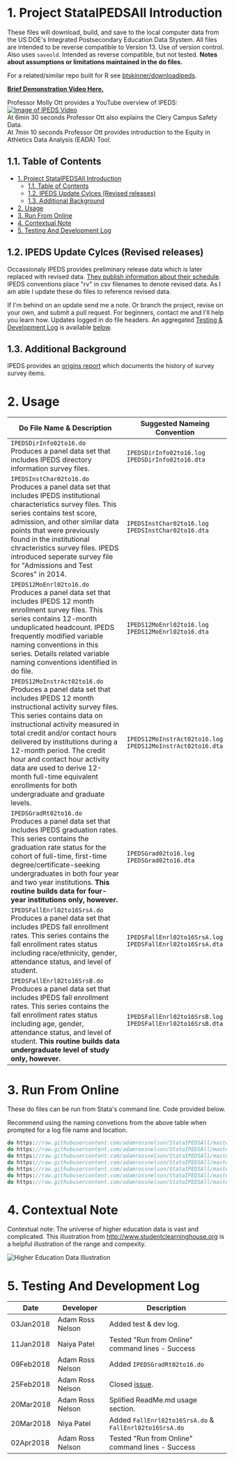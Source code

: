 # 1. Project StataIPEDSAll Introduction

These files will download, build, and save to the local computer data from the US DOE's Integrated Postsecondary Education Data Stystem. All files are intended to be reverse compatible to Version 13. Use of version control. Also uses `saveold`. Intended as reverse compatible, but not tested. **Notes about assumptions or limitations maintained in the do files.**

For a related/similar repo built for R see [btskinner/downloadipeds](https://github.com/btskinner/downloadipeds).

**[Brief Demonstration Video Here.](https://mediaspace.wisc.edu/media/IPEDS+All+Demonstration/1_8a45e0b7)**


Professor Molly Ott provides a YouTube overview of IPEDS: <br>
[![Image of IPEDS Video](http://img.youtube.com/vi/dCagXsBf9Vs/0.jpg)](https://www.youtube.com/watch?v=dCagXsBf9Vs)<br>
At 6min 30 seconds Professor Ott also explains the Clery Campus Safety Data.<br>
At 7min 10 seconds Professor Ott provides introduction to the Equity in Athletics Data Analysis (EADA) Tool.<br>

## 1.1. Table of Contents
<!-- TOC -->

- [1. Project StataIPEDSAll Introduction](#1-project-stataipedsall-introduction)
    - [1.1. Table of Contents](#11-table-of-contents)
    - [1.2. IPEDS Update Cylces (Revised releases)](#12-ipeds-update-cylces-revised-releases)
    - [1.3. Additional Background](#13-additional-background)
- [2. Usage](#2-usage)
- [3. Run From Online](#3-run-from-online)
- [4. Contextual Note](#4-contextual-note)
- [5. Testing And Development Log](#5-testing-and-development-log)

<!-- /TOC -->

## 1.2. IPEDS Update Cylces (Revised releases)

Occassionaly IPEDS provides preliminary release data which is later replaced with revised data. [They publish information about their schedule](https://surveys.nces.ed.gov/ipeds/ViewContent.aspx?contentId=15). IPEDS conventions place "rv" in csv filenames to denote revised data. As I am able I update these do files to reference revised data. 

If I'm behind on an update send me a note. Or branch the project, revise on your own, and submit a pull request. For beginners, contact me and I'll help you learn how. Updates logged in do file headers. An aggregated [Testing & Development Log](#4-testing-and-development-log) is available [below](#4-testing-and-development-log).

## 1.3. Additional Background

IPEDS provides an [origins report](https://nces.ed.gov/pubsearch/pubsinfo.asp?pubid=NPEC2012833) which documents the history of survey survey items.

# 2. Usage

Do File Name & Description | Suggested Nameing Convention
---------------------------|-----------------------------
`IPEDSDirInfo02to16.do` <br> Produces a panel data set that includes IPEDS directory information survey files. | `IPEDSDirInfo02to16.log` <br> `IPEDSDirInfo02to16.dta`
`IPEDSInstChar02to16.do` <br> Produces a panel data set that includes IPEDS institutional characteristics survey files. This series contains test score, admission, and other similar data points that were previously found in the institutional chracteristics survey files. IPEDS introduced seperate survey file for "Admissions and Test Scores" in 2014. | `IPEDSInstChar02to16.log` <br> `IPEDSInstChar02to16.dta`
`IPEDS12MoEnrl02to16.do` <br> Produces a panel data set that includes IPEDS 12 month enrollment survey files. This series contains 12-month unduplicated headcount. IPEDS frequently modified variable naming conventions in this series. Details related variable naming conventions identified in do file. | `IPEDS12MoEnrl02to16.log` <br> `IPEDS12MoEnrl02to16.dta`
`IPEDS12MoInstrAct02to16.do` <br> Produces a panel data set that includes IPEDS 12 month instructional activity survey files. This series contains data on instructional activity measured in total credit and/or contact hours delivered by institutions during a 12-month period. The credit hour and contact hour activity data are used to derive 12-month full-time equivalent enrollments for both undergraduate and graduate levels. | `IPEDS12MoInstrAct02to16.log` <br> `IPEDS12MoInstrAct02to16.dta`
`IPEDSGradRt02to16.do` <br> Produces a panel data set that includes IPEDS graduation rates. This series contains the graduation rate status for the cohort of full-time, first-time degree/certificate-seeking undergraduates in both four year and two year institutions. **This routine builds data for four-year institutions only, however.** | `IPEDSGrad02to16.log` <br> `IPEDSGrad02to16.dta`
`IPEDSFallEnrl02to16SrsA.do` <br> Produces a panel data set that includes IPEDS fall enrollment rates. This series contains the fall enrollment rates status including race/ethnicity, gender, attendance status, and level of student. | `IPEDSFallEnrl02to16SrsA.log` <br> `IPEDSFallEnrl02to16SrsA.dta`
`IPEDSFallEnrl02to16SrsB.do` <br> Produces a panel data set that includes IPEDS fall enrollment rates. This series contains the fall enrollment rates status including age, gender, attendance status, and level of student. **This routine builds data undergraduate level of study only, however.** | `IPEDSFallEnrl02to16SrsB.log` <br> `IPEDSFallEnrl02to16SrsB.dta`

# 3. Run From Online

These do files can be run from Stata's command line. Code provided below.

Recommend using the naming convetions from the above table when prompted for a log file name and location.

``` Stata
do https://raw.githubusercontent.com/adamrossnelson/StataIPEDSAll/master/IPEDSDirInfo02to16.do
do https://raw.githubusercontent.com/adamrossnelson/StataIPEDSAll/master/IPEDSInstChar02to16.do
do https://raw.githubusercontent.com/adamrossnelson/StataIPEDSAll/master/IPEDS12MoEnrl02to16.do
do https://raw.githubusercontent.com/adamrossnelson/StataIPEDSAll/master/IPEDS12MoInstrAct02to16.do
do https://raw.githubusercontent.com/adamrossnelson/StataIPEDSAll/master/IPEDSGrad02to16.do
do https://raw.githubusercontent.com/adamrossnelson/StataIPEDSAll/master/IPEDSFallEnrl02to16SrsA.do
do https://raw.githubusercontent.com/adamrossnelson/StataIPEDSAll/master/IPEDSFallEnrl02to16SrsB.do
```

# 4. Contextual Note

Contextual note: The universe of higher education data is vast and complicated. This illustration from http://www.studentclearninghouse.org is a helpful illustration of the range and compexity.

![Higher Education Data Illustration](images/HEDataChart.jpg)

# 5. Testing And Development Log

Date      | Developer             | Description
----------|-----------------------|----------------------
03Jan2018 | Adam Ross Nelson      | Added test & dev log.
11Jan2018 | Naiya Patel           | Tested "Run from Online" command lines - Success
09Feb2018 | Adam Ross Nelson      | Added `IPEDSGradRt02to16.do`
25Feb2018 | Adam Ross Nelson      | Closed [issue](https://github.com/adamrossnelson/StataIPEDSAll/issues/1).
20Mar2018 | Adam Ross Nelson      | Splified ReadMe.md usage section.
20Mar2018 | Niya Patel            | Added `FallEnrl02to16SrsA.do` & `FallEnrl02to16SrsA.do`
02Apr2018 | Adam Ross Nelson      | Tested "Run from Online" command lines - Success
